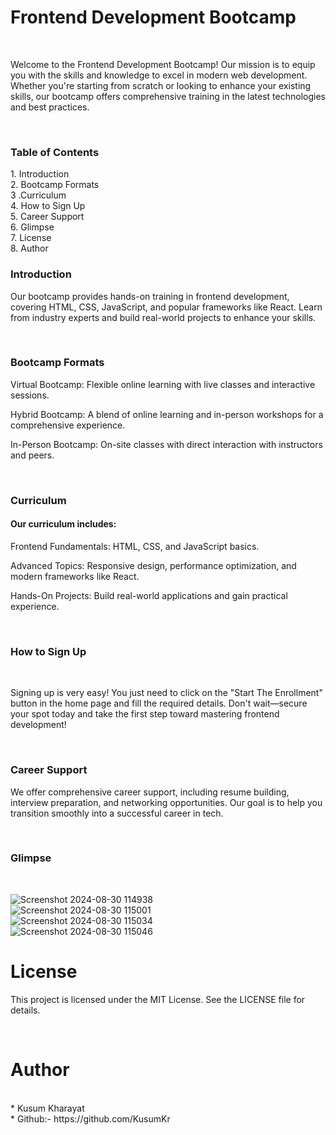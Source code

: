 <h1>Frontend Development Bootcamp</h1>
<br>
<p>Welcome to the Frontend Development Bootcamp! Our mission is to equip you with the skills and knowledge to excel in modern web development. Whether you're starting from scratch or looking to enhance your existing skills, our bootcamp offers comprehensive training in the latest technologies and best practices.</p>
<br>
<h3>Table of Contents</h3>
1. Introduction
<br>
2. Bootcamp Formats
<br>
3 .Curriculum
<br>
4. How to Sign Up
<br>
5. Career Support
<br>
6. Glimpse
<br>
7. License
<br>
8. Author
<br>

<h3>Introduction</h3>
<p>Our bootcamp provides hands-on training in frontend development, covering HTML, CSS, JavaScript, and popular frameworks like React. Learn from industry experts and build real-world projects to enhance your skills.</p>
<br>
<h3>Bootcamp Formats</h3>
<p>Virtual Bootcamp: Flexible online learning with live classes and interactive sessions.</p>
<p>Hybrid Bootcamp: A blend of online learning and in-person workshops for a comprehensive experience.</p>
<p>In-Person Bootcamp: On-site classes with direct interaction with instructors and peers.</p>
<br>

<h3>Curriculum</h3>
<h4>Our curriculum includes:</h4>
<p>Frontend Fundamentals: HTML, CSS, and JavaScript basics.</p>
<p>Advanced Topics: Responsive design, performance optimization, and modern frameworks like React.</p>
<p>Hands-On Projects: Build real-world applications and gain practical experience.</p>
<br>

<h3>How to Sign Up</h3>
<br>
<p>Signing up is very easy! You just need to click on the "Start The Enrollment" button in the home page and fill the required details. Don't wait—secure your spot today and take the first step toward mastering frontend development!</p>
<br>

<h3>Career Support</h3>
<p>We offer comprehensive career support, including resume building, interview preparation, and networking opportunities. Our goal is to help you transition smoothly into a successful career in tech.</p>
<br>

<h3>Glimpse</h3>
<br>
  
![Screenshot 2024-08-30 114938](https://github.com/user-attachments/assets/3ae87ece-a4a4-4944-a151-1e45994b14cd)
<br>
![Screenshot 2024-08-30 115001](https://github.com/user-attachments/assets/9cbf6af3-a758-4dc9-abb6-d46e9df063ab)
<br>
![Screenshot 2024-08-30 115034](https://github.com/user-attachments/assets/7c1cab8b-6820-40e1-9c89-d1ea2ec556bc)
<br>
![Screenshot 2024-08-30 115046](https://github.com/user-attachments/assets/2559bffe-4641-44f6-8310-3141ee72fe8e)
<br>

<h1>License</h1>
<p>This project is licensed under the MIT License. See the LICENSE file for details.</p>
<br>

<h1>Author</h1>
<br>
* Kusum Kharayat
<br>
* Github:- https://github.com/KusumKr
<br>




